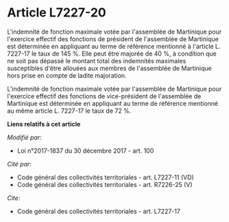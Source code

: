 # Article L7227-20

L'indemnité de fonction maximale votée par l'assemblée de Martinique pour l'exercice effectif des fonctions de président de
l'assemblée de Martinique est déterminée en appliquant au terme de référence mentionné à l'article L. 7227-17 le taux de 145
%. Elle peut être majorée de 40 %, à condition que ne soit pas dépassé le montant total des indemnités maximales susceptibles
d'être allouées aux membres de l'assemblée de Martinique hors prise en compte de ladite majoration.

L'indemnité de fonction maximale votée par l'assemblée de Martinique pour l'exercice effectif des fonctions de vice-président
de l'assemblée de Martinique est déterminée en appliquant au terme de référence mentionné au même article L. 7227-17 le taux
de 72 %.

**Liens relatifs à cet article**

_Modifié par_:

  - Loi n°2017-1837 du 30 décembre 2017 - art. 100

_Cité par_:

  - Code général des collectivités territoriales - art. L7227-11 (VD)
  - Code général des collectivités territoriales - art. R7226-25 (V)

_Cite_:

  - Code général des collectivités territoriales - art. L7227-17
